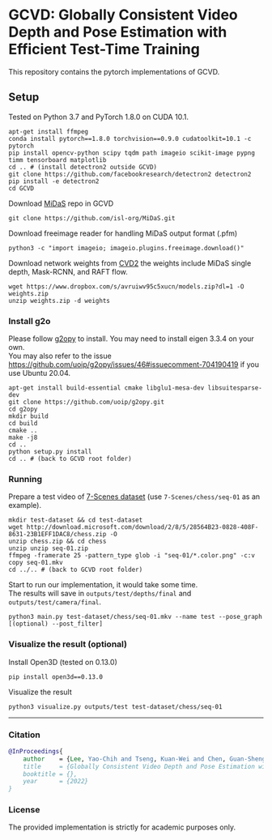 # GCVD: Globally Consistent Video Depth and Pose Estimation with Efficient Test-Time Training
This repository contains the pytorch implementations of GCVD.

## Setup
Tested on Python 3.7 and PyTorch 1.8.0 on CUDA 10.1.
```
apt-get install ffmpeg
conda install pytorch==1.8.0 torchvision==0.9.0 cudatoolkit=10.1 -c pytorch
pip install opencv-python scipy tqdm path imageio scikit-image pypng timm tensorboard matplotlib
cd .. # (install detectron2 outside GCVD)
git clone https://github.com/facebookresearch/detectron2 detectron2
pip install -e detectron2
cd GCVD
```
Download [MiDaS](https://github.com/isl-org/MiDaS.git) repo in GCVD
```
git clone https://github.com/isl-org/MiDaS.git
```
Download freeimage reader for handling MiDaS output format (.pfm)
```
python3 -c "import imageio; imageio.plugins.freeimage.download()"
```
Download network weights from [CVD2](https://github.com/facebookresearch/robust_cvd.git) 
the weights include MiDaS single depth, Mask-RCNN, and RAFT flow.
```
wget https://www.dropbox.com/s/avruiwv95c5xucn/models.zip?dl=1 -O weights.zip
unzip weights.zip -d weights
```

### Install g2o
Please follow [g2opy](https://github.com/uoip/g2opy) to install. You may need to install eigen 3.3.4 on your own. \
You may also refer to the issue https://github.com/uoip/g2opy/issues/46#issuecomment-704190419 if you use Ubuntu 20.04.
```
apt-get install build-essential cmake libglu1-mesa-dev libsuitesparse-dev
git clone https://github.com/uoip/g2opy.git
cd g2opy
mkdir build
cd build
cmake ..
make -j8
cd ..
python setup.py install
cd .. # (back to GCVD root folder)
```
### Running 
Prepare a test video of [7-Scenes dataset](https://www.microsoft.com/en-us/research/project/rgb-d-dataset-7-scenes/) (use `7-Scenes/chess/seq-01` as an example).
```
mkdir test-dataset && cd test-dataset
wget http://download.microsoft.com/download/2/8/5/28564B23-0828-408F-8631-23B1EFF1DAC8/chess.zip -O
unzip chess.zip && cd chess
unzip unzip seq-01.zip
ffmpeg -framerate 25 -pattern_type glob -i "seq-01/*.color.png" -c:v copy seq-01.mkv
cd ../.. # (back to GCVD root folder)
```
Start to run our implementation, it would take some time. \
The results will save in `outputs/test/depths/final` and `outputs/test/camera/final`.
```
python3 main.py test-dataset/chess/seq-01.mkv --name test --pose_graph [(optional) --post_filter]
```
### Visualize the result (optional) 
Install Open3D (tested on 0.13.0)
```
pip install open3d==0.13.0
```
Visualize the result
```
python3 visualize.py outputs/test test-dataset/chess/seq-01
```

---
### Citation
```Bibtex
@InProceedings{
    author    = {Lee, Yao-Chih and Tseng, Kuan-Wei and Chen, Guan-Sheng and Chen, Chu-Song},
    title     = {Globally Consistent Video Depth and Pose Estimation with Efficient Test-Time Training},
    booktitle = {},
    year      = {2022}
}
```
### License
The provided implementation is strictly for academic purposes only.
